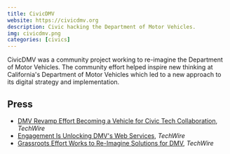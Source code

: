 ```yaml
---
title: CivicDMV
website: https://civicdmv.org
description: Civic hacking the Department of Motor Vehicles.
img: civicdmv.png
categories: [civics]
---
```


CivicDMV was a community project working to re-imagine the Department of Motor Vehicles. The community effort helped inspire new thinking at California's Department of Motor Vehicles which led to a new approach to its digital strategy and implementation.

## Press

* [DMV Revamp Effort Becoming a Vehicle for Civic Tech Collaboration](https://www.techwire.net/news/dmv-revamp-effort-becoming-a-vehicle-for-civic-tech-collaboration.html), *TechWire*
* [Engagement Is Unlocking DMV's Web Services](https://www.techwire.net/news/commentary-engagement-is-unlocking-dmvs-web-services.html), *TechWire*
* [Grassroots Effort Works to Re-Imagine Solutions for DMV](https://www.techwire.net/news/commentary-grassroots-effort-works-for-re-imagine-solutions-for-dmv.html), *TechWire*
